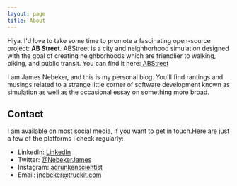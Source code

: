 ```yaml
---
layout: page
title: About
---
```


<p class="message">
Hiya. I'd love to take some time to promote a fascinating open-source project: <b>AB Street</b>.
ABStreet is a city and neighborhood simulation designed with the goal of creating neighborhoods
which are friendlier to walking, biking, and public transit. You can find it here:<a href=https://github.com/a-b-street/abstreet)> ABStreet </a> 

</p>

I am James Nebeker, and this is my personal blog. You'll find rantings and musings related to a
strange little corner of software development known as simulation as well as the occasional essay
on something more broad. 



## Contact

I am available on most social media, if you want to get in touch.Here are just a few of the
platforms I check regularly:

* LinkedIn: [LinkedIn](https://www.linkedin.com/in/james-nebeker/)
* Twitter: [@NebekerJames](https://twitter.com/NebekerJames)
* Instagram: [adrunkenscientist](https://www.instagram.com/adrunkenscientist/)
* Email: [jnebeker@truckit.com](mailto:jnebeker@truckit.com)

 

